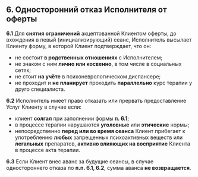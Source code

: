 ## 6. Односторонний отказ Исполнителя от оферты
**6.1** Для **снятия ограничений** акцептованной Клиентом оферты, до вхождения в певый (инициализирующий) сеанс, Исполнитель высылает Клиенту форму, в которой Клиент подтверждает, что он:

- не состоит **в родственных отношениях** с Исполнителем;
- не знаком с ним **лично или косвенно**, в том числе в социальных сетях;
- не стоит **на учёте** в психоневрологическом диспансере;
- не проходит и **не планирует** проходить **параллельно** курс терапии у друго специалиста.

**6.2** Исполнитель имеет право отказать или прервать предоставление Услуг Клиенту в случае если:
- клиент **солгал** при заполнении формы **п. 6.1**;
- в процессе терапии нарушаются **уголовные** или **этические** нормы;
- непосредственно **перед или во время сеанса** Клиент прибегает к употреблению **любых** запрещенных психоактивных веществ или **легальных** препаратов, **активно влияющих на восприятие** Клиента в процессе акта терапии.

**6.3** Если Клиент внес аванс за будущие сеансы, в случае одностороннего отказа по **п.п. 6.1, 6.2**, сумма аванса **не возвращается**.
